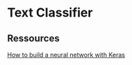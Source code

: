# Text Classifier

## Ressources

[How to build a neural network with Keras](https://towardsdatascience.com/how-to-build-a-neural-network-with-keras-e8faa33d0ae4)